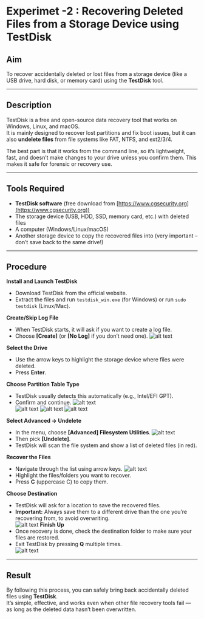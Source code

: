 # Experimet -2 : Recovering Deleted Files from a Storage Device using TestDisk

## Aim
To recover accidentally deleted or lost files from a storage device (like a USB drive, hard disk, or memory card) using the **TestDisk** tool.

---

## Description
TestDisk is a free and open-source data recovery tool that works on Windows, Linux, and macOS.  
It is mainly designed to recover lost partitions and fix boot issues, but it can also **undelete files** from file systems like FAT, NTFS, and ext2/3/4.  

The best part is that it works from the command line, so it’s lightweight, fast, and doesn’t make changes to your drive unless you confirm them. This makes it safe for forensic or recovery use.

---

## Tools Required
- **TestDisk software** (free download from [https://www.cgsecurity.org](https://www.cgsecurity.org))  
- The storage device (USB, HDD, SSD, memory card, etc.) with deleted files  
- A computer (Windows/Linux/macOS)  
- Another storage device to copy the recovered files into (very important – don’t save back to the same drive!)

---

## Procedure
**Install and Launch TestDisk**  
   - Download TestDisk from the official website.  
   - Extract the files and run `testdisk_win.exe` (for Windows) or run `sudo testdisk` (Linux/Mac). 

**Create/Skip Log File**  
   - When TestDisk starts, it will ask if you want to create a log file.  
   - Choose **[Create]** (or **[No Log]** if you don’t need one).
   ![alt text](<Screenshots/Exp2/Screenshot 2025-09-01 152328.png>)  

**Select the Drive**  
   - Use the arrow keys to highlight the storage device where files were deleted.  
   - Press **Enter**.  

**Choose Partition Table Type**  
   - TestDisk usually detects this automatically (e.g., Intel/EFI GPT).  
   - Confirm and continue. 
![alt text](<Screenshots/Exp2/Screenshot 2025-09-01 152347.png>)  
![alt text](<Screenshots/Exp2/Screenshot 2025-09-01 152355.png>) 
![alt text](<Screenshots/Exp2/Screenshot 2025-09-01 152423.png>)
![alt text](<Screenshots/Exp2/Screenshot 2025-09-01 152432.png>)

**Select Advanced → Undelete**  
   - In the menu, choose **[Advanced] Filesystem Utilities**. 
![alt text](<Screenshots/Exp2/Screenshot 2025-09-01 152843.png>)   
   - Then pick **[Undelete]**.  
   - TestDisk will scan the file system and show a list of deleted files (in red).  

**Recover the Files**  
   - Navigate through the list using arrow keys. 
 ![alt text](<Screenshots/Exp2/Screenshot 2025-09-01 152906.png>)   
   - Highlight the files/folders you want to recover.  
   - Press **C** (uppercase C) to copy them.  

**Choose Destination**  
   - TestDisk will ask for a location to save the recovered files.  
   - **Important:** Always save them to a different drive than the one you’re recovering from, to avoid overwriting.  
![alt text](<Screenshots/Exp2/Screenshot 2025-09-01 152925.png>)
**Finish Up**  
   - Once recovery is done, check the destination folder to make sure your files are restored.  
   - Exit TestDisk by pressing **Q** multiple times.  
![alt text](<Screenshots/Exp2/Screenshot 2025-09-01 153004.png>)
---

## Result
By following this process, you can safely bring back accidentally deleted files using **TestDisk**.  
It’s simple, effective, and works even when other file recovery tools fail — as long as the deleted data hasn’t been overwritten.

